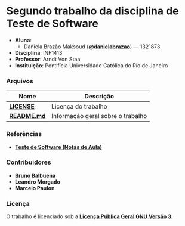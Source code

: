 # Segundo trabalho da disciplina de Teste de Software #
- **Aluna**: 
  * Daniela Brazão Maksoud (**[@danielabrazao](https://github.com/danielabrazao)**) — 1321873
- **Disciplina**: INF1413
- **Professor**: Arndt Von Staa
- **Instituição**: Pontifícia Universidade Católica do Rio de Janeiro

### Arquivos ###

Nome | Descrição
------------ | -------------
**[LICENSE](https://github.com/danielabrazao/INF1413-T2/blob/master/LICENSE)** | Licença do trabalho
**[README.md](https://github.com/danielabrazao/INF1413-T2/blob/master/README.md)** | Informação geral sobre o trabalho

### Referências ###
- **[Teste de Software (Notas de Aula)](http://www.inf.puc-rio.br/~inf1413/)**

### Contribuidores ###
- **Bruno Balbuena**
- **Leandro Morgado**
- **Marcelo Paulon**

### Licença ###
O trabalho é licenciado sob a **[Licença Pública Geral GNU Versão 3](http://www.gnu.org/licenses/gpl-3.0.html)**.


